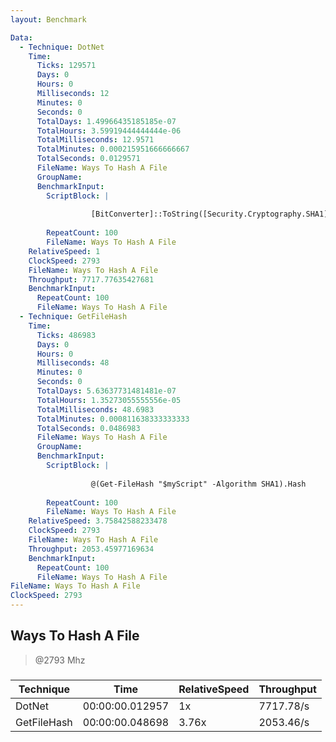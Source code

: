 ```yaml
---
layout: Benchmark

Data: 
  - Technique: DotNet
    Time: 
      Ticks: 129571
      Days: 0
      Hours: 0
      Milliseconds: 12
      Minutes: 0
      Seconds: 0
      TotalDays: 1.49966435185185e-07
      TotalHours: 3.59919444444444e-06
      TotalMilliseconds: 12.9571
      TotalMinutes: 0.000215951666666667
      TotalSeconds: 0.0129571
      FileName: Ways To Hash A File
      GroupName: 
      BenchmarkInput: 
        ScriptBlock: |
           
                  [BitConverter]::ToString([Security.Cryptography.SHA1]::Create().ComputeHash([IO.File]::ReadAllBytes("$myScript"))).Replace('-','').ToLower()
              
        RepeatCount: 100
        FileName: Ways To Hash A File
    RelativeSpeed: 1
    ClockSpeed: 2793
    FileName: Ways To Hash A File
    Throughput: 7717.77635427681
    BenchmarkInput: 
      RepeatCount: 100
      FileName: Ways To Hash A File
  - Technique: GetFileHash
    Time: 
      Ticks: 486983
      Days: 0
      Hours: 0
      Milliseconds: 48
      Minutes: 0
      Seconds: 0
      TotalDays: 5.63637731481481e-07
      TotalHours: 1.35273055555556e-05
      TotalMilliseconds: 48.6983
      TotalMinutes: 0.000811638333333333
      TotalSeconds: 0.0486983
      FileName: Ways To Hash A File
      GroupName: 
      BenchmarkInput: 
        ScriptBlock: |
          
                  @(Get-FileHash "$myScript" -Algorithm SHA1).Hash
              
        RepeatCount: 100
        FileName: Ways To Hash A File
    RelativeSpeed: 3.75842588233478
    ClockSpeed: 2793
    FileName: Ways To Hash A File
    Throughput: 2053.45977169634
    BenchmarkInput: 
      RepeatCount: 100
      FileName: Ways To Hash A File
FileName: Ways To Hash A File
ClockSpeed: 2793
---
```

Ways To Hash A File
-------------------
> @2793 Mhz


### 


|Technique  |Time           |RelativeSpeed|Throughput|
|-----------|---------------|-------------|----------|
|DotNet     |00:00:00.012957|1x           |7717.78/s |
|GetFileHash|00:00:00.048698|3.76x        |2053.46/s |
